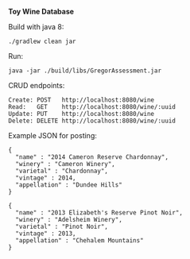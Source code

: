 **Toy Wine Database**

Build with java 8:

```./gradlew clean jar```

Run:

```java -jar ./build/libs/GregorAssessment.jar```

CRUD endpoints:
```
Create: POST   http://localhost:8080/wine
Read:   GET    http://localhost:8080/wine/:uuid
Update: PUT    http://localhost:8080/wine
Delete: DELETE http://localhost:8080/wine/:uuid
```

Example JSON for posting:

```
{
  "name" : "2014 Cameron Reserve Chardonnay",
  "winery" : "Cameron Winery",
  "varietal" : "Chardonnay",
  "vintage" : 2014,
  "appellation" : "Dundee Hills"
}

```

```
{
  "name" : "2013 Elizabeth's Reserve Pinot Noir",
  "winery" : "Adelsheim Winery",
  "varietal" : "Pinot Noir",
  "vintage" : 2013,
  "appellation" : "Chehalem Mountains"
}

```
